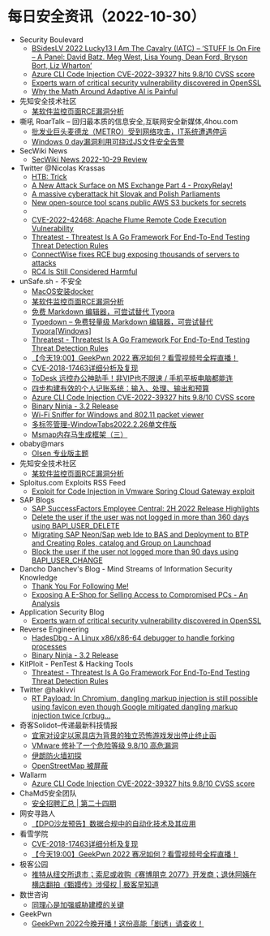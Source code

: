 # 每日安全资讯（2022-10-30）

- Security Boulevard
  - [BSidesLV 2022 Lucky13 I Am The Cavalry (IATC) – ‘STUFF Is On Fire – A Panel: David Batz. Meg West, Lisa Young, Dean Ford, Bryson Bort, Liz Wharton’](https://securityboulevard.com/2022/10/bsideslv-2022-lucky13-i-am-the-cavalry-iatc-stuff-is-on-fire-a-panel-david-batz-meg-west-lisa-young-dean-ford-bryson-bort-liz-wharton/)
  - [Azure CLI Code Injection CVE-2022-39327 hits 9.8/10 CVSS score](https://securityboulevard.com/2022/10/azure-cli-code-injection-cve-2022-39327-hits-9-8-10-cvss-score/)
  - [Experts warn of critical security vulnerability discovered in OpenSSL](https://securityboulevard.com/2022/10/experts-warn-of-critical-security-vulnerability-discovered-in-openssl/)
  - [Why the Math Around Adaptive AI is Painful](https://securityboulevard.com/2022/10/why-the-math-around-adaptive-ai-is-painful/)
- 先知安全技术社区
  - [某软件监控页面RCE漏洞分析](https://xz.aliyun.com/t/11778)
- 嘶吼 RoarTalk – 回归最本质的信息安全,互联网安全新媒体,4hou.com
  - [批发业巨头麦德龙（METRO）受到网络攻击，IT系统遭遇停运](https://www.4hou.com/posts/N16m)
  - [Windows 0 day漏洞利用可绕过JS文件安全告警](https://www.4hou.com/posts/O90B)
- SecWiki News
  - [SecWiki News 2022-10-29 Review](http://www.sec-wiki.com/?2022-10-29)
- Twitter @Nicolas Krassas
  - [HTB: Trick](https://twitter.com/Dinosn/status/1586458199934238721)
  - [A New Attack Surface on MS Exchange Part 4 - ProxyRelay!](https://twitter.com/Dinosn/status/1586458159954042880)
  - [A massive cyberattack hit Slovak and Polish Parliaments](https://twitter.com/Dinosn/status/1586458051162570752)
  - [New open-source tool scans public AWS S3 buckets for secrets](https://twitter.com/Dinosn/status/1586457987589148672)
  - [](https://twitter.com/Dinosn/status/1586371097439731712)
  - [CVE-2022-42468: Apache Flume Remote Code Execution Vulnerability](https://twitter.com/Dinosn/status/1586340986577457152)
  - [Threatest - Threatest Is A Go Framework For End-To-End Testing Threat Detection Rules](https://twitter.com/Dinosn/status/1586340945087594497)
  - [ConnectWise fixes RCE bug exposing thousands of servers to attacks](https://twitter.com/Dinosn/status/1586239159118635008)
  - [RC4 Is Still Considered Harmful](https://twitter.com/Dinosn/status/1586239077191684096)
- unSafe.sh - 不安全
  - [MacOS安装docker](https://buaq.net/go-133270.html)
  - [某软件监控页面RCE漏洞分析](https://buaq.net/go-133268.html)
  - [免费 Markdown 编辑器，可尝试替代 Typora](https://buaq.net/go-133258.html)
  - [Typedown – 免费轻量级 Markdown 编辑器，可尝试替代 Typora[Windows]](https://buaq.net/go-133247.html)
  - [Threatest - Threatest Is A Go Framework For End-To-End Testing Threat Detection Rules](https://buaq.net/go-133248.html)
  - [【今天19:00】GeekPwn 2022 赛况如何？看雪视频号全程直播！](https://buaq.net/go-133242.html)
  - [CVE-2018-17463详细分析及复现](https://buaq.net/go-133243.html)
  - [ToDesk 远控办公神助手！非VIP也不限速 / 手机平板电脑都能连](https://buaq.net/go-133266.html)
  - [四步构建有效的个人记账系统：输入、处理、输出和预算](https://buaq.net/go-133234.html)
  - [Azure CLI Code Injection CVE-2022-39327 hits 9.8/10 CVSS score](https://buaq.net/go-133231.html)
  - [Binary Ninja - 3.2 Release](https://buaq.net/go-133230.html)
  - [Wi-Fi Sniffer for Windows and 802.11 packet viewer](https://buaq.net/go-133259.html)
  - [多标签管理-WindowTabs2022.2.26单文件版](https://buaq.net/go-133273.html)
  - [Msmap内存马生成框架（三）](https://buaq.net/go-133232.html)
- obaby@mars
  - [Olsen 专业版主题](http://h4ck.org.cn/2022/10/olsen-%e4%b8%93%e4%b8%9a%e7%89%88%e4%b8%bb%e9%a2%98/)
- 先知安全技术社区
  - [某软件监控页面RCE漏洞分析](https://xz.aliyun.com/t/11778)
- Sploitus.com Exploits RSS Feed
  - [Exploit for Code Injection in Vmware Spring Cloud Gateway exploit](https://sploitus.com/exploit?id=FCB41C86-C31E-58AE-9055-459DC713CABD&utm_source=rss&utm_medium=rss)
- SAP Blogs
  - [SAP SuccessFactors Employee Central: 2H 2022 Release Highlights](https://blogs.sap.com/2022/10/29/sap-successfactors-employee-central-2h-2022-release-highlights/)
  - [Delete the user if the user was not logged in more than 360 days using BAPI_USER_DELETE](https://blogs.sap.com/2022/10/29/delete-the-user-if-the-user-was-not-logged-in-more-than-360-days-using-bapi_user_delete/)
  - [Migrating SAP Neon/Sap web Ide to BAS and Deployment to BTP and Creating Roles, catalog and Group on Launchpad](https://blogs.sap.com/2022/10/29/migrating-sap-neon-sap-web-ide-to-bas-and-deployment-to-btp-and-creating-roles-catalog-and-group-on-launchpad/)
  - [Block the user if the user not logged more than 90 days using BAPI_USER_CHANGE](https://blogs.sap.com/2022/10/29/block-the-user-if-the-user-not-logged-more-than-90-days-using-bapi_user_change/)
- Dancho Danchev's Blog - Mind Streams of Information Security Knowledge
  - [Thank You For Following Me!](https://ddanchev.blogspot.com/2022/10/thank-you-for-following-me.html)
  - [Exposing A E-Shop for Selling Access to Compromised PCs - An Analysis](https://ddanchev.blogspot.com/2022/10/exposing-e-shop-for-selling-access-to.html)
- Application Security Blog
  - [Experts warn of critical security vulnerability discovered in OpenSSL](https://www.synopsys.com/blogs/software-security/preparing-for-openssl-critical-security-vulnerability/)
- Reverse Engineering
  - [HadesDbg - A Linux x86/x86-64 debugger to handle forking processes](https://www.reddit.com/r/ReverseEngineering/comments/ygsvnu/hadesdbg_a_linux_x86x8664_debugger_to_handle/)
  - [Binary Ninja - 3.2 Release](https://www.reddit.com/r/ReverseEngineering/comments/ygcrut/binary_ninja_32_release/)
- KitPloit - PenTest & Hacking Tools
  - [Threatest - Threatest Is A Go Framework For End-To-End Testing Threat Detection Rules](http://www.kitploit.com/2022/10/threatest-threatest-is-go-framework-for.html)
- Twitter @hakivvi
  - [RT Payload: In Chromium, dangling markup injection is still possible using favicon even though Google mitigated dangling markup injection twice (crbug...](https://twitter.com/gPayl0ad/status/1586297053881122817)
- 奇客Solidot–传递最新科技情报
  - [宜家对设定以家具店为背景的独立恐怖游戏发出停止终止函](https://www.solidot.org/story?sid=73210)
  - [VMware 修补了一个危险等级 9.8/10 高危漏洞](https://www.solidot.org/story?sid=73209)
  - [伊朗防火墙初探](https://www.solidot.org/story?sid=73208)
  - [OpenStreetMap 被屏蔽](https://www.solidot.org/story?sid=73207)
- Wallarm
  - [Azure CLI Code Injection CVE-2022-39327 hits 9.8/10 CVSS score](https://lab.wallarm.com/azure-cli-code-injection-cve-2022-39327-hits-9-8-10-cvss-score/)
- ChaMd5安全团队
  - [安全招聘汇总 | 第二十四期](https://mp.weixin.qq.com/s?__biz=MzIzMTc1MjExOQ==&mid=2247507337&idx=1&sn=2b38362f043a13202a5e3e7a685a7696&chksm=e89df551dfea7c475e872f15e8b9f136770c4aa10703ad7dd1dee8489c6057718668439ff9e4&scene=58&subscene=0#rd)
- 网安寻路人
  - [【DPO沙龙预告】数据合规中的自动化技术及其应用](https://mp.weixin.qq.com/s?__biz=MzIxODM0NDU4MQ==&mid=2247497037&idx=1&sn=8bbf412e9ac16e8e74e6f72fbc2c4e2a&chksm=97e948a7a09ec1b1b83c95e6dbb318a4ed3d7b06774b4c8049d64976e2ffaf95d7f85e0e133f&scene=58&subscene=0#rd)
- 看雪学院
  - [CVE-2018-17463详细分析及复现](https://mp.weixin.qq.com/s?__biz=MjM5NTc2MDYxMw==&mid=2458480115&idx=1&sn=8e3211890f0da696ad3be2371a2fe2eb&chksm=b18e5d7986f9d46faeddc98950ea0a2f82fbac0677c761cef3fc43934133aa9563e5ef59fa8b&scene=58&subscene=0#rd)
  - [【今天19:00】GeekPwn 2022 赛况如何？看雪视频号全程直播！](https://mp.weixin.qq.com/s?__biz=MjM5NTc2MDYxMw==&mid=2458480115&idx=2&sn=c08fa7103ec917a4a0f27103c42f4954&chksm=b18e5d7986f9d46fc875f9c84c09bea24557706ffb23cdaa46ee903ce7b2898061e267f16e61&scene=58&subscene=0#rd)
- 极客公园
  - [推特从纽交所退市；索尼或收购《赛博朋克 2077》开发商；退休阿姨在横店翻拍《甄嬛传》涉侵权 | 极客早知道](https://mp.weixin.qq.com/s?__biz=MTMwNDMwODQ0MQ==&mid=2652970927&idx=1&sn=12066fa9e47f272249de8f74dc572461&chksm=7e5462194923eb0f97bbb18b42c322ceea2c83d839c11113f783500f126c864dc2767ea31aa1&scene=58&subscene=0#rd)
- 数世咨询
  - [同理心是加强威胁建模的关键](https://mp.weixin.qq.com/s?__biz=MzkxNzA3MTgyNg==&mid=2247495874&idx=1&sn=6a7e3c0613908c250d0a6487e966fb92&chksm=c144827ff6330b69d649aa735f2bd2fda32b491e4e19da6ce16d01df250261e864cb257e8e37&scene=58&subscene=0#rd)
- GeekPwn
  - [GeekPwn 2022今晚开播！这份高能「剧透」请查收！](https://mp.weixin.qq.com/s?__biz=MzA3Nzc2MjIxOA==&mid=2650345850&idx=1&sn=4fbf0e59f7accdb8c28a4729a98a12e0&chksm=8740aabfb03723a96ccf0de684f4b1a7f27bdd05a221b3b12268edc533e2f89577d9b80d35c9&scene=58&subscene=0#rd)
